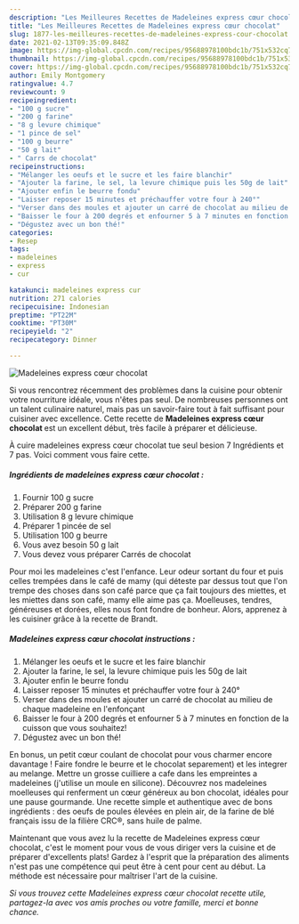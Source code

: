 ```yaml
---
description: "Les Meilleures Recettes de Madeleines express cœur chocolat"
title: "Les Meilleures Recettes de Madeleines express cœur chocolat"
slug: 1877-les-meilleures-recettes-de-madeleines-express-cour-chocolat
date: 2021-02-13T09:35:09.848Z
image: https://img-global.cpcdn.com/recipes/95688978100bdc1b/751x532cq70/madeleines-express-coeur-chocolat-photo-principale-de-la-recette.jpg
thumbnail: https://img-global.cpcdn.com/recipes/95688978100bdc1b/751x532cq70/madeleines-express-coeur-chocolat-photo-principale-de-la-recette.jpg
cover: https://img-global.cpcdn.com/recipes/95688978100bdc1b/751x532cq70/madeleines-express-coeur-chocolat-photo-principale-de-la-recette.jpg
author: Emily Montgomery
ratingvalue: 4.7
reviewcount: 9
recipeingredient:
- "100 g sucre"
- "200 g farine"
- "8 g levure chimique"
- "1 pince de sel"
- "100 g beurre"
- "50 g lait"
- " Carrs de chocolat"
recipeinstructions:
- "Mélanger les oeufs et le sucre et les faire blanchir"
- "Ajouter la farine, le sel, la levure chimique puis les 50g de lait"
- "Ajouter enfin le beurre fondu"
- "Laisser reposer 15 minutes et préchauffer votre four à 240°"
- "Verser dans des moules et ajouter un carré de chocolat au milieu de chaque madeleine en l&#39;enfonçant"
- "Baisser le four à 200 degrés et enfourner 5 à 7 minutes en fonction de la cuisson que vous souhaitez!"
- "Dégustez avec un bon thé!"
categories:
- Resep
tags:
- madeleines
- express
- cur

katakunci: madeleines express cur 
nutrition: 271 calories
recipecuisine: Indonesian
preptime: "PT22M"
cooktime: "PT30M"
recipeyield: "2"
recipecategory: Dinner

---
```



![Madeleines express cœur chocolat](https://img-global.cpcdn.com/recipes/95688978100bdc1b/751x532cq70/madeleines-express-coeur-chocolat-photo-principale-de-la-recette.jpg)

Si vous rencontrez récemment des problèmes dans la cuisine pour obtenir votre nourriture idéale, vous n'êtes pas seul. De nombreuses personnes ont un talent culinaire naturel, mais pas un savoir-faire tout à fait suffisant pour cuisiner avec excellence. Cette recette de <strong> Madeleines express cœur chocolat </strong> est un excellent début, très facile à préparer et délicieuse.

<!--inarticleads1-->

À cuire madeleines express cœur chocolat tue seul besion 7 Ingrédients et 7 pas. Voici comment vous faire cette.

##### Ingrédients de madeleines express cœur chocolat :

1. Fournir 100 g sucre
1. Préparer 200 g farine
1. Utilisation 8 g levure chimique
1. Préparer 1 pincée de sel
1. Utilisation 100 g beurre
1. Vous avez besoin 50 g lait
1. Vous devez vous préparer  Carrés de chocolat


Pour moi les madeleines c&#39;est l&#39;enfance. Leur odeur sortant du four et puis celles trempées dans le café de mamy (qui déteste par dessus tout que l&#39;on trempe des choses dans son café parce que ça fait toujours des miettes, et les miettes dans son café, mamy elle aime pas ça. Moelleuses, tendres, généreuses et dorées, elles nous font fondre de bonheur. Alors, apprenez à les cuisiner grâce à la recette de Brandt. 

<!--inarticleads2-->

##### Madeleines express cœur chocolat instructions :

1. Mélanger les oeufs et le sucre et les faire blanchir
1. Ajouter la farine, le sel, la levure chimique puis les 50g de lait
1. Ajouter enfin le beurre fondu
1. Laisser reposer 15 minutes et préchauffer votre four à 240°
1. Verser dans des moules et ajouter un carré de chocolat au milieu de chaque madeleine en l&#39;enfonçant
1. Baisser le four à 200 degrés et enfourner 5 à 7 minutes en fonction de la cuisson que vous souhaitez!
1. Dégustez avec un bon thé!


En bonus, un petit cœur coulant de chocolat pour vous charmer encore davantage ! Faire fondre le beurre et le chocolat separement) et les integrer au melange. Mettre un grosse cuilliere a cafe dans les empreintes a madeleines (j&#39;utilise un moule en silicone). Découvrez nos madeleines moelleuses qui renferment un cœur généreux au bon chocolat, idéales pour une pause gourmande. Une recette simple et authentique avec de bons ingrédients : des oeufs de poules élevées en plein air, de la farine de blé français issu de la filière CRC®, sans huile de palme. 

<!--inarticleads1-->

<p>
Maintenant que vous avez lu la recette de Madeleines express cœur chocolat, c'est le moment pour vous de vous diriger vers la cuisine et de préparer d'excellents plats! Gardez à l'esprit que la préparation des aliments n'est pas une compétence qui peut être à cent pour cent au début. La méthode est nécessaire pour maîtriser l'art de la cuisine.
</p>

<p>
<i>Si vous trouvez cette Madeleines express cœur chocolat recette utile, partagez-la avec vos amis proches ou votre famille, merci et bonne chance.</i>
</p>
